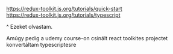
https://redux-toolkit.js.org/tutorials/quick-start  
https://redux-toolkit.js.org/tutorials/typescript

^ Ezeket olvastam. 

Amúgy pedig a udemy course-on csinált react toolkites projectet konvertáltam typescriptesre
